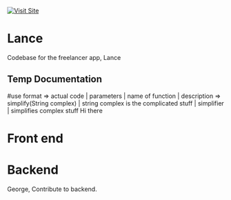 [![Visit Site](https://img.shields.io/badge/Live%20Demo-Lance-blue?style=for-the-badge)](https://lance-1.onrender.com)


# Lance
Codebase for the freelancer app, Lance

## Temp Documentation
#use format => actual code | parameters | name of function | description =>
simplify(String complex) | string complex is the complicated stuff | simplifier | simplifies complex stuff
Hi there

# Front end
# Backend
George, Contribute to backend.
